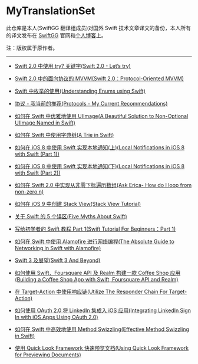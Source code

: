 # MyTranslationSet

此仓库是本人(SwiftGG 翻译组成员)对国外 Swift 技术文章译文的备份，本人所有的译文发布在 [SwiftGG](http://search.swift.gg/cse/search?s=4873498141517765035&q=%E8%AF%91%E8%80%85%3A%E5%B0%8F%E9%93%81%E5%8C%A0Linus) 官网和[个人博客](http://linusling.com/)上。

注：版权属于原作者。

---

* [Swift 2.0 中使用 try? 关键字(Swift 2.0 - Let’s try)](https://github.com/kevin833752/MyTranslationSet/blob/master/Swift%202.0%20%E4%B8%AD%E4%BD%BF%E7%94%A8%20try%3F%20%E5%85%B3%E9%94%AE%E5%AD%97(Swift%202.0%20-%20Let%E2%80%99s%20try).md)

* [Swift 2.0 中的面向协议的 MVVM(Swift 2.0：Protocol-Oriented MVVM)](https://github.com/kevin833752/MyTranslationSet/blob/master/Swift%202.0%20%E4%B8%AD%E7%9A%84%E9%9D%A2%E5%90%91%E5%8D%8F%E8%AE%AE%E7%9A%84MVVM(Swift%202.0%EF%BC%9AProtocol-Oriented%20MVVM).md)

* [Swift 中枚举的使用(Understanding Enums using Swift)](https://github.com/kevin833752/MyTranslationSet/blob/master/Swift%E4%B8%AD%E6%9E%9A%E4%B8%BE%E7%9A%84%E4%BD%BF%E7%94%A8(Understanding%20Enums%20using%20Swift).md)

* [协议 - 我当前的推荐(Protocols - My Current Recommendations)](https://github.com/kevin833752/MyTranslationSet/blob/master/%E5%8D%8F%E8%AE%AE%20-%20%E6%88%91%E5%BD%93%E5%89%8D%E7%9A%84%E6%8E%A8%E8%8D%90(Protocols%20-%20My%20Current%20Recommendations).md)

* [如何在 Swift 中优雅地使用 UIImage(A Beautiful Solution to Non-Optional UIImage Named in Swift)](https://github.com/kevin833752/MyTranslationSet/blob/master/%E5%A6%82%E4%BD%95%E5%9C%A8%20Swift%20%E4%B8%AD%E4%BC%98%E9%9B%85%E5%9C%B0%E4%BD%BF%E7%94%A8%20UIImage(A%20Beautiful%20Solution%20to%20Non-Optional%20UIImage%20Named%20in%20Swift).md)

* [如何在 Swift 中使用字典树(A Trie in Swift)](https://github.com/kevin833752/MyTranslationSet/blob/master/%E5%A6%82%E4%BD%95%E5%9C%A8%20Swift%20%E4%B8%AD%E4%BD%BF%E7%94%A8%E5%AD%97%E5%85%B8%E6%A0%91(A%20Trie%20in%20Swift).md) 

* [如何在 iOS 8 中使用 Swift 实现本地通知(上)(Local Notifications in iOS 8 with Swift (Part 1))](https://github.com/kevin833752/MyTranslationSet/blob/master/TranslationSet/%E5%A6%82%E4%BD%95%E5%9C%A8%20iOS%208%20%E4%B8%AD%E4%BD%BF%E7%94%A8%20Swift%20%E5%AE%9E%E7%8E%B0%E6%9C%AC%E5%9C%B0%E9%80%9A%E7%9F%A5(%E4%B8%8A)(Local%20Notifications%20in%20iOS%208%20with%20Swift%20(Part%201)).md)

* [如何在 iOS 8 中使用 Swift 实现本地通知(下)(Local Notifications in iOS 8 with Swift (Part 2))](https://github.com/kevin833752/MyTranslationSet/blob/master/TranslationSet/%E5%A6%82%E4%BD%95%E5%9C%A8%20iOS%208%20%E4%B8%AD%E4%BD%BF%E7%94%A8%20Swift%20%E5%AE%9E%E7%8E%B0%E6%9C%AC%E5%9C%B0%E9%80%9A%E7%9F%A5(%E4%B8%8B)(Local%20Notifications%20in%20iOS%208%20with%20Swift%20(Part%202)).md)

* [如何在 Swift 2.0 中实现从非零下标遍历数组(Ask Erica- How do I loop from non-zero n)](https://github.com/kevin833752/MyTranslationSet/blob/master/TranslationSet/%E5%A6%82%E4%BD%95%E5%9C%A8%20Swift%202.0%20%E4%B8%AD%E5%AE%9E%E7%8E%B0%E4%BB%8E%E9%9D%9E%E9%9B%B6%E4%B8%8B%E6%A0%87%E9%81%8D%E5%8E%86%E6%95%B0%E7%BB%84(Ask%20Erica-%20How%20do%20I%20loop%20from%20non-zero%20n).md) 

* [如何在 iOS 9 中创建 Stack View(Stack View Tutorial)](https://github.com/kevin833752/MyTranslationSet/blob/master/TranslationSet/%E5%A6%82%E4%BD%95%E5%9C%A8%20iOS%209%20%E4%B8%AD%E5%88%9B%E5%BB%BA%20Stack%20View(Stack%20View%20Tutorial).md)

* [关于 Swift 的 5 个误区(Five Myths About Swift)](https://github.com/kevin833752/MyTranslationSet/blob/master/TranslationSet/%E5%85%B3%E4%BA%8E%20Swift%20%E7%9A%84%205%20%E4%B8%AA%E8%AF%AF%E5%8C%BA(Five%20Myths%20About%20Swift).md)

* [写给初学者的 Swift 教程 Part 1(Swift Tutorial For Beginners：Part 1)](https://github.com/kevin833752/MyTranslationSet/blob/master/TranslationSet/%E5%86%99%E7%BB%99%E5%88%9D%E5%AD%A6%E8%80%85%E7%9A%84%20Swift%20%E6%95%99%E7%A8%8B%20Part%201(Swift%20Tutorial%20For%20Beginners%EF%BC%9APart%201).md)

* [如何在 Swift 中使用 Alamofire 进行网络编程(The Absolute Guide to Networking in Swift with Alamofire)](https://github.com/kevin833752/MyTranslationSet/blob/master/TranslationSet/%E5%A6%82%E4%BD%95%E5%9C%A8%20Swift%20%E4%B8%AD%E4%BD%BF%E7%94%A8%20Alamofire%20%E8%BF%9B%E8%A1%8C%E7%BD%91%E7%BB%9C%E7%BC%96%E7%A8%8B(The%20Absolute%20Guide%20to%20Networking%20in%20Swift%20with%20Alamofire).md)

* [Swift 3 及展望(Swift 3 And Beyond)](https://github.com/kevin833752/MyTranslationSet/blob/master/TranslationSet/Swift%203%20%E5%8F%8A%E5%B1%95%E6%9C%9B(Swift%203%20And%20Beyond).md)

* [如何使用 Swift、Foursquare API 及 Realm 构建一款 Coffee Shop 应用(Building a Coffee Shop App with Swift, Foursquare API and Realm)](https://github.com/kevin833752/MyTranslationSet/blob/master/TranslationSet/%E5%A6%82%E4%BD%95%E4%BD%BF%E7%94%A8%20Swift%E3%80%81%20Foursquare%20API%20%E5%8F%8A%20Realm%20%E6%9E%84%E5%BB%BA%E4%B8%80%E6%AC%BE%20Coffee%20Shop%20%E5%BA%94%E7%94%A8(Building%20a%20Coffee%20Shop%20App%20with%20Swift%2C%20Foursquare%20API%20and%20Realm).md)

* [在 Target-Action 中使用响应链(Utilize The Responder Chain For Target-Action)](https://github.com/kevin833752/MyTranslationSet/blob/master/TranslationSet/%E5%9C%A8%20Target-Action%20%E4%B8%AD%E4%BD%BF%E7%94%A8%E5%93%8D%E5%BA%94%E9%93%BE(Utilize%20The%20Responder%20Chain%20For%20Target-Action).md)

* [如何使用 OAuth 2.0 将 LinkedIn 集成入 iOS 应用(Integrating LinkedIn Sign In with iOS Apps Using OAuth 2.0)](https://github.com/kevin833752/MyTranslationSet/blob/master/TranslationSet/%E5%A6%82%E4%BD%95%E4%BD%BF%E7%94%A8%20OAuth%202.0%20%E5%B0%86%20LinkedIn%20%E9%9B%86%E6%88%90%E5%85%A5%20iOS%20%E5%BA%94%E7%94%A8(Integrating%20LinkedIn%20Sign%20In%20with%20iOS%20Apps%20Using%20OAuth%202.0).md)

* [如何在 Swift 中高效地使用 Method Swizzling(Effective Method Swizzling in Swift)](https://github.com/LinusLing/MyTranslationSet/blob/master/TranslationSet/%E5%A6%82%E4%BD%95%E5%9C%A8%20Swift%20%E4%B8%AD%E9%AB%98%E6%95%88%E5%9C%B0%E4%BD%BF%E7%94%A8%20Method%20Swizzling(Effective%20Method%20Swizzling%20in%20Swift).md)

* [使用 Quick Look Framework 快速预览文档(Using Quick Look Framework for Previewing Documents)](https://github.com/LinusLing/MyTranslationSet/blob/master/TranslationSet%2F%E4%BD%BF%E7%94%A8%20Quick%20Look%20Framework%20%E5%BF%AB%E9%80%9F%E9%A2%84%E8%A7%88%E6%96%87%E6%A1%A3(Using%20Quick%20Look%20Framework%20for%20Previewing%20Documents).md)